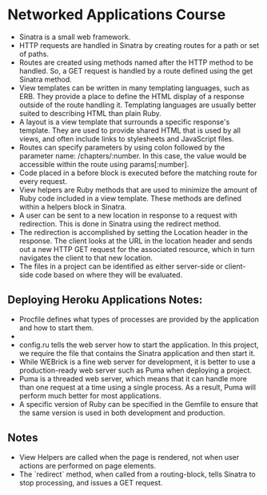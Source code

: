 <h1>Networked Applications Course</h1>
<ul>
  <li> Sinatra is a small web framework.</li>
  <li> HTTP requests are handled in Sinatra by creating routes for a path or set of paths.</li>
  <li> Routes are created using methods named after the HTTP method to be handled. So, a GET request is handled by a route defined using the get Sinatra method. </li>
  <li>View templates can be written in many templating languages, such as ERB. They provide a place to define the HTML display of a response outside of the route handling it. Templating languages are usually better suited to describing HTML than plain Ruby.</li>
  <li>A layout is a view template that surrounds a specific response's template. They are used to provide shared HTML that is used by all views, and often include links to stylesheets and JavaScript files.</li>
  <li>Routes can specify parameters by using colon followed by the parameter name: /chapters/:number. In this case, the value would be accessible within the route using params[:number].</li>
  <li>Code placed in a before block is executed before the matching route for every request.</li>
  <li>View helpers are Ruby methods that are used to minimize the amount of Ruby code included in a view template. These methods are defined within a helpers block in Sinatra.</li>
  <li>A user can be sent to a new location in response to a request with redirection. This is done in Sinatra using the redirect method.</li>
  <li>The redirection is accomplished by setting the Location header in the response. The client looks at the URL in the location header and sends out a new HTTP GET request for the associated resource, which in turn navigates the client to that new location.</li>
  <li>The files in a project can be identified as either server-side or client-side code based on where they will be evaluated.</li>
</ul>

<h2>Deploying Heroku Applications Notes:</h2>
<ul>
<li>Procfile defines what types of processes are provided by the application and how to start them.<li>
<li>config.ru tells the web server how to start the application. In this project, we require the file that contains the Sinatra application and then start it.</li>
<li>While WEBrick is a fine web server for development, it is better to use a production-ready web server such as Puma when deploying a project.</li>
<li>Puma is a threaded web server, which means that it can handle more than one request at a time using a single process. As a result, Puma will perform much better for most applications.</li>
<li>A specific version of Ruby can be specified in the Gemfile to ensure that the same version is used in both development and production.</li>
</ul>
  
<h2>Notes</h2>
<ul>
  <li>View Helpers are called when the page is rendered, not when user actions are performed on page elements.</li>
  <li>The `redirect` method, when called from a routing-block, tells Sinatra to stop processing, and issues a GET request.</li>
</ul>
